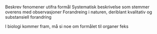 
Beskrev fenomener utifra formål
Systematisk beskrivelse som stemmer overens med observasjoner
Forandreing i naturen, deriblant kvalitativ og substansiell forandring

I biologi kommer fram, må si noe om formålet til organer feks